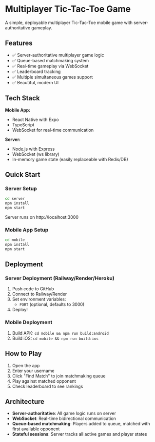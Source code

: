 # Multiplayer Tic-Tac-Toe Game

A simple, deployable multiplayer Tic-Tac-Toe mobile game with server-authoritative gameplay.

## Features

- ✅ Server-authoritative multiplayer game logic
- ✅ Queue-based matchmaking system
- ✅ Real-time gameplay via WebSocket
- ✅ Leaderboard tracking
- ✅ Multiple simultaneous games support
- ✅ Beautiful, modern UI

## Tech Stack

**Mobile App:**

- React Native with Expo
- TypeScript
- WebSocket for real-time communication

**Server:**

- Node.js with Express
- WebSocket (ws library)
- In-memory game state (easily replaceable with Redis/DB)

## Quick Start

### Server Setup

```bash
cd server
npm install
npm start
```

Server runs on http://localhost:3000

### Mobile App Setup

```bash
cd mobile
npm install
npm start
```

## Deployment

### Server Deployment (Railway/Render/Heroku)

1. Push code to GitHub
2. Connect to Railway/Render
3. Set environment variables:
   - `PORT` (optional, defaults to 3000)
4. Deploy!

### Mobile Deployment

1. Build APK: `cd mobile && npm run build:android`
2. Build iOS: `cd mobile && npm run build:ios`

## How to Play

1. Open the app
2. Enter your username
3. Click "Find Match" to join matchmaking queue
4. Play against matched opponent
5. Check leaderboard to see rankings

## Architecture

- **Server-authoritative**: All game logic runs on server
- **WebSocket**: Real-time bidirectional communication
- **Queue-based matchmaking**: Players added to queue, matched with first available opponent
- **Stateful sessions**: Server tracks all active games and player states
